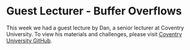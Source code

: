 # Guest Lecturer - Buffer Overflows


This week we had a guest lecture by Dan, a senior lecturer at Coventry University. To view his materials and challenges, please visit [Coventry University GitHub](https://github.coventry.ac.uk/aa9863/ComsecStack).


